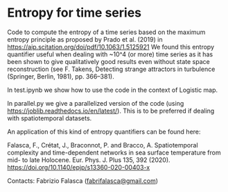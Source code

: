 # Entropy for time series

Code to compute the entropy of a time series based on the maximum entropy principle as proposed by Prado et al. (2019) in https://aip.scitation.org/doi/pdf/10.1063/1.5125921 
We found this entropy quantifier useful when dealing with ~10^4 (or more) time series as it has been shown to give qualitatively good results even without state space reconstruction (see F. Takens, Detecting strange attractors in turbulence (Springer, Berlin, 1981), pp. 366–381). 

In test.ipynb we show how to use the code in the context of Logistic map.

In parallel.py we give a parallelized version of the code (using https://joblib.readthedocs.io/en/latest/). This is to be preferred if dealing with spatiotemporal datasets.

An application of this kind of entropy quantifiers can be found here:

Falasca, F., Crétat, J., Braconnot, P. and Bracco, A. Spatiotemporal complexity and time-dependent networks in sea surface temperature from mid- to late Holocene. Eur. Phys. J. Plus 135, 392 (2020). https://doi.org/10.1140/epjp/s13360-020-00403-x

Contacts: Fabrizio Falasca (fabrifalasca@gmail.com)
